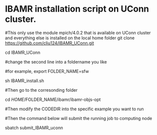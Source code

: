 # IBAMR installation script on UConn cluster.
#This only use the module mpich/4.0.2 that is available on UConn cluster and everything else is installed on the local home folder
git clone https://github.com/cliu124/IBAMR_UConn.git

cd IBAMR_UConn

#change the second line into a foldername you like

#for example, export FOLDER_NAME=sfw

sh IBAMR_install.sh

#Then go to the corresonding folder

cd $HOME/$FOLDER_NAME/ibamr/ibamr-objs-opt

#Then modify the CODEDIR into the specific example you want to run

#Then the command below will submit the running job to computing node

sbatch submit_IBAMR_uconn 